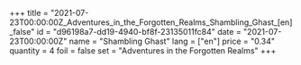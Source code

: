 +++
title = "2021-07-23T00:00:00Z_Adventures_in_the_Forgotten_Realms_Shambling_Ghast_[en]_false"
id = "d96198a7-dd19-4940-bf8f-23135011fc84"
date = "2021-07-23T00:00:00Z"
name = "Shambling Ghast"
lang = ["en"]
price = "0.34"
quantity = 4
foil = false
set = "Adventures in the Forgotten Realms"
+++
